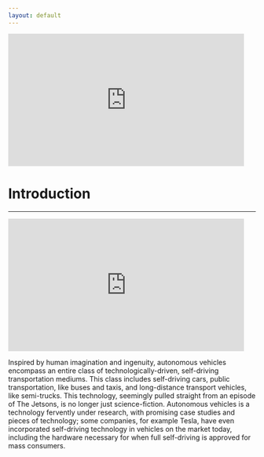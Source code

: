 ```yaml
---
layout: default
---
```


<iframe src="https://giphy.com/embed/H7rpSYHRyYgamxQNqw" width="480" height="270" frameBorder="0" class="giphy-embed" allowFullScreen></iframe><p><a href="https://giphy.com/gifs/tesla-autonomous-car-H7rpSYHRyYgamxQNqw"></a></p>

# Introduction
---------

<iframe src="https://giphy.com/embed/H7rpSYHRyYgamxQNqw" width="480" height="270" frameBorder="0" class="giphy-embed" allowFullScreen></iframe><p><a href="https://giphy.com/gifs/tesla-autonomous-car-H7rpSYHRyYgamxQNqw"></a></p>

Inspired by human imagination and ingenuity, autonomous vehicles encompass an entire class of technologically-driven, self-driving transportation mediums. This class includes self-driving cars, public transportation, like buses and taxis, and long-distance transport vehicles, like semi-trucks. This technology, seemingly pulled straight from an episode of The Jetsons, is no longer just science-fiction. Autonomous vehicles is a technology fervently under research, with promising case studies and pieces of technology; some companies, for example Tesla, have even incorporated self-driving technology in vehicles on the market today, including the hardware necessary for when full self-driving is approved for mass consumers.
